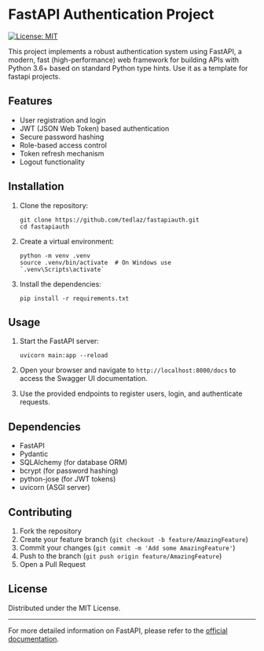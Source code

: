 # FastAPI Authentication Project

[![License: MIT](https://img.shields.io/badge/License-MIT-yellow.svg)](https://opensource.org/licenses/MIT)

This project implements a robust authentication system using FastAPI, a modern, fast (high-performance) web framework for building APIs with Python 3.6+ based on standard Python type hints. Use it as a template for fastapi projects.

## Features

- User registration and login
- JWT (JSON Web Token) based authentication
- Secure password hashing
- Role-based access control
- Token refresh mechanism
- Logout functionality

## Installation

1. Clone the repository:

   ```
   git clone https://github.com/tedlaz/fastapiauth.git
   cd fastapiauth
   ```

2. Create a virtual environment:

   ```
   python -m venv .venv
   source .venv/bin/activate  # On Windows use `.venv\Scripts\activate`
   ```

3. Install the dependencies:
   ```
   pip install -r requirements.txt
   ```

## Usage

1. Start the FastAPI server:

   ```
   uvicorn main:app --reload
   ```

2. Open your browser and navigate to `http://localhost:8000/docs` to access the Swagger UI documentation.

3. Use the provided endpoints to register users, login, and authenticate requests.

## Dependencies

- FastAPI
- Pydantic
- SQLAlchemy (for database ORM)
- bcrypt (for password hashing)
- python-jose (for JWT tokens)
- uvicorn (ASGI server)

## Contributing

1. Fork the repository
2. Create your feature branch (`git checkout -b feature/AmazingFeature`)
3. Commit your changes (`git commit -m 'Add some AmazingFeature'`)
4. Push to the branch (`git push origin feature/AmazingFeature`)
5. Open a Pull Request

## License

Distributed under the MIT License.

---

For more detailed information on FastAPI, please refer to the [official documentation](https://fastapi.tiangolo.com/).
